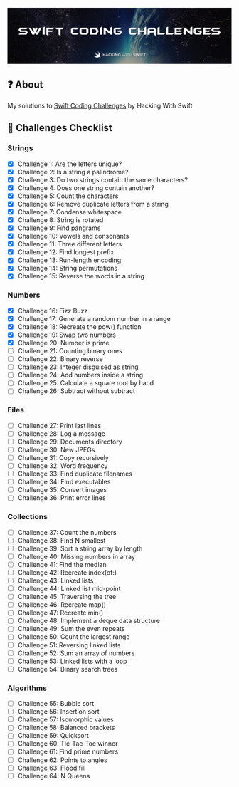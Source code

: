 ![](header.png)

## :question: About
My solutions to [Swift Coding Challenges](https://www.hackingwithswift.com/store/swift-coding-challenges) by Hacking With Swift

## :blue_book: Challenges Checklist
### Strings
- [X] Challenge 1: Are the letters unique?
- [X] Challenge 2: Is a string a palindrome?
- [X] Challenge 3: Do two strings contain the same characters?
- [X] Challenge 4: Does one string contain another?
- [X] Challenge 5: Count the characters
- [X] Challenge 6: Remove duplicate letters from a string
- [X] Challenge 7: Condense whitespace
- [X] Challenge 8: String is rotated
- [X] Challenge 9: Find pangrams
- [X] Challenge 10: Vowels and consonants
- [X] Challenge 11: Three different letters
- [X] Challenge 12: Find longest prefix
- [X] Challenge 13: Run-length encoding
- [X] Challenge 14: String permutations
- [X] Challenge 15: Reverse the words in a string

### Numbers 
- [X] Challenge 16: Fizz Buzz
- [X] Challenge 17: Generate a random number in a range
- [X] Challenge 18: Recreate the pow() function
- [X] Challenge 19: Swap two numbers
- [X] Challenge 20: Number is prime
- [ ] Challenge 21: Counting binary ones
- [ ] Challenge 22: Binary reverse
- [ ] Challenge 23: Integer disguised as string
- [ ] Challenge 24: Add numbers inside a string
- [ ] Challenge 25: Calculate a square root by hand
- [ ] Challenge 26: Subtract without subtract

### Files
- [ ] Challenge 27: Print last lines
- [ ] Challenge 28: Log a message
- [ ] Challenge 29: Documents directory
- [ ] Challenge 30: New JPEGs
- [ ] Challenge 31: Copy recursively
- [ ] Challenge 32: Word frequency
- [ ] Challenge 33: Find duplicate filenames
- [ ] Challenge 34: Find executables
- [ ] Challenge 35: Convert images
- [ ] Challenge 36: Print error lines

### Collections
- [ ] Challenge 37: Count the numbers
- [ ] Challenge 38: Find N smallest
- [ ] Challenge 39: Sort a string array by length
- [ ] Challenge 40: Missing numbers in array
- [ ] Challenge 41: Find the median
- [ ] Challenge 42: Recreate index(of:)
- [ ] Challenge 43: Linked lists
- [ ] Challenge 44: Linked list mid-point
- [ ] Challenge 45: Traversing the tree
- [ ] Challenge 46: Recreate map()
- [ ] Challenge 47: Recreate min()
- [ ] Challenge 48: Implement a deque data structure
- [ ] Challenge 49: Sum the even repeats
- [ ] Challenge 50: Count the largest range
- [ ] Challenge 51: Reversing linked lists
- [ ] Challenge 52: Sum an array of numbers
- [ ] Challenge 53: Linked lists with a loop
- [ ] Challenge 54: Binary search trees

### Algorithms
- [ ] Challenge 55: Bubble sort
- [ ] Challenge 56: Insertion sort
- [ ] Challenge 57: Isomorphic values
- [ ] Challenge 58: Balanced brackets
- [ ] Challenge 59: Quicksort
- [ ] Challenge 60: Tic-Tac-Toe winner
- [ ] Challenge 61: Find prime numbers
- [ ] Challenge 62: Points to angles
- [ ] Challenge 63: Flood fill
- [ ] Challenge 64: N Queens
